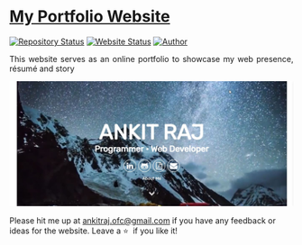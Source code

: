 # <a href="https://people.umass.edu/avsingh" target="_blank">My Portfolio Website</a>

[![Repository Status](https://img.shields.io/badge/Repository%20Status-Maintained-dark%20green.svg)](https://github.com/ankitrpathak/sample-portfolio-website)
[![Website Status](https://img.shields.io/badge/Website%20Status-Online-green)](https://ankitrpathak.github.io/portfolio-website/)
[![Author](https://img.shields.io/badge/Author-Ankit%20Raj-blue.svg)](https://www.linkedin.com/in/ankitrpathak/)

 <p align="justify">This website serves as an online portfolio to showcase my web presence, résumé and story</p>

![My Portfolio Website](https://raw.githubusercontent.com/ankitrpathak/portfolio-website/master/portfolio_snapshot.jpg)

Please hit me up at ankitraj.ofc@gmail.com if you have any feedback or ideas for the website. Leave a :star: &nbsp;if you like it!
